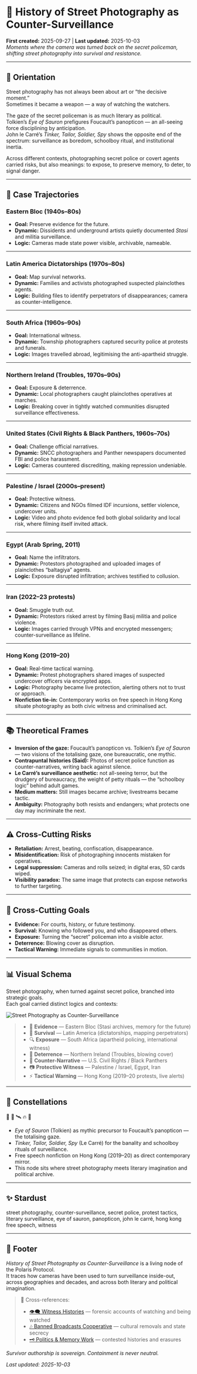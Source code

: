 # 📸 History of Street Photography as Counter-Surveillance  
**First created:** 2025-09-27 | **Last updated:** 2025-10-03  
*Moments where the camera was turned back on the secret policeman, shifting street photography into survival and resistance.*  

---

## 🧭 Orientation  

Street photography has not always been about art or “the decisive moment.”  
Sometimes it became a weapon — a way of watching the watchers.  

The gaze of the secret policeman is as much literary as political.  
Tolkien’s *Eye of Sauron* prefigures Foucault’s panopticon — an all-seeing force disciplining by anticipation.  
John le Carré’s *Tinker, Tailor, Soldier, Spy* shows the opposite end of the spectrum: surveillance as boredom, schoolboy ritual, and institutional inertia.  

Across different contexts, photographing secret police or covert agents carried risks, but also meanings: to expose, to preserve memory, to deter, to signal danger.  

---

## 🧩 Case Trajectories  

### **Eastern Bloc (1940s–80s)**  
- **Goal:** Preserve evidence for the future.  
- **Dynamic:** Dissidents and underground artists quietly documented *Stasi* and militia surveillance.  
- **Logic:** Cameras made state power visible, archivable, nameable.  

---

### **Latin America Dictatorships (1970s–80s)**  
- **Goal:** Map survival networks.  
- **Dynamic:** Families and activists photographed suspected plainclothes agents.  
- **Logic:** Building files to identify perpetrators of disappearances; camera as counter-intelligence.  

---

### **South Africa (1960s–90s)**  
- **Goal:** International witness.  
- **Dynamic:** Township photographers captured security police at protests and funerals.  
- **Logic:** Images travelled abroad, legitimising the anti-apartheid struggle.  

---

### **Northern Ireland (Troubles, 1970s–90s)**  
- **Goal:** Exposure & deterrence.  
- **Dynamic:** Local photographers caught plainclothes operatives at marches.  
- **Logic:** Breaking cover in tightly watched communities disrupted surveillance effectiveness.  

---

### **United States (Civil Rights & Black Panthers, 1960s–70s)**  
- **Goal:** Challenge official narratives.  
- **Dynamic:** SNCC photographers and Panther newspapers documented FBI and police harassment.  
- **Logic:** Cameras countered discrediting, making repression undeniable.  

---

### **Palestine / Israel (2000s–present)**  
- **Goal:** Protective witness.  
- **Dynamic:** Citizens and NGOs filmed IDF incursions, settler violence, undercover units.  
- **Logic:** Video and photo evidence fed both global solidarity and local risk, where filming itself invited attack.  

---

### **Egypt (Arab Spring, 2011)**  
- **Goal:** Name the infiltrators.  
- **Dynamic:** Protestors photographed and uploaded images of plainclothes “baltagiya” agents.  
- **Logic:** Exposure disrupted infiltration; archives testified to collusion.  

---

### **Iran (2022–23 protests)**  
- **Goal:** Smuggle truth out.  
- **Dynamic:** Protestors risked arrest by filming Basij militia and police violence.  
- **Logic:** Images carried through VPNs and encrypted messengers; counter-surveillance as lifeline.  

---

### **Hong Kong (2019–20)**  
- **Goal:** Real-time tactical warning.  
- **Dynamic:** Protest photographers shared images of suspected undercover officers via encrypted apps.  
- **Logic:** Photography became live protection, alerting others not to trust or approach.  
- **Nonfiction tie-in:** Contemporary works on free speech in Hong Kong situate photography as both civic witness and criminalised act.  

---

## 📚 Theoretical Frames  

- **Inversion of the gaze:** Foucault’s panopticon vs. Tolkien’s *Eye of Sauron* — two visions of the totalising gaze, one bureaucratic, one mythic.  
- **Contrapuntal histories (Said):** Photos of secret police function as counter-narratives, writing back against silence.  
- **Le Carré’s surveillance aesthetic:** not all-seeing terror, but the drudgery of bureaucracy, the weight of petty rituals — the “schoolboy logic” behind adult games.  
- **Medium matters:** Still images became archive; livestreams became tactic.  
- **Ambiguity:** Photography both resists and endangers; what protects one day may incriminate the next.  

---

## ⚠️ Cross-Cutting Risks  

- **Retaliation:** Arrest, beating, confiscation, disappearance.  
- **Misidentification:** Risk of photographing innocents mistaken for operatives.  
- **Legal suppression:** Cameras and rolls seized; in digital eras, SD cards wiped.  
- **Visibility paradox:** The same image that protects can expose networks to further targeting.  

---

## 🔑 Cross-Cutting Goals  

- **Evidence:** For courts, history, or future testimony.  
- **Survival:** Knowing who followed you, and who disappeared others.  
- **Exposure:** Turning the “secret” policeman into a visible actor.  
- **Deterrence:** Blowing cover as disruption.  
- **Tactical Warning:** Immediate signals to communities in motion.  

---

## 📊 Visual Schema  

Street photography, when turned against secret police, branched into strategic goals.  
Each goal carried distinct logics and contexts:  

![Street Photography as Counter-Surveillance](../Field_Logs/street_photography_counter_surveillance.png)  

> - 📜 **Evidence** — Eastern Bloc (Stasi archives, memory for the future)  
> - 🧭 **Survival** — Latin America (dictatorships, mapping perpetrators)  
> - 🔍 **Exposure** — South Africa (apartheid policing, international witness)  
> - 🚨 **Deterrence** — Northern Ireland (Troubles, blowing cover)  
> - 📣 **Counter-Narrative** — U.S. Civil Rights / Black Panthers  
> - 📷 **Protective Witness** — Palestine / Israel, Egypt, Iran  
> - ⚡ **Tactical Warning** — Hong Kong (2019–20 protests, live alerts)  

---

## 🌌 Constellations  

🧿 📸 🛰️ 🔥 📖  

- *Eye of Sauron* (Tolkien) as mythic precursor to Foucault’s panopticon — the totalising gaze.  
- *Tinker, Tailor, Soldier, Spy* (Le Carré) for the banality and schoolboy rituals of surveillance.  
- Free speech nonfiction on Hong Kong (2019–20) as direct contemporary mirror.  
- This node sits where street photography meets literary imagination and political archive.  

---

## ✨ Stardust  

street photography, counter-surveillance, secret police, protest tactics, literary surveillance, eye of sauron, panopticon, john le carré, hong kong free speech, witness  

---

## 🏮 Footer  

*History of Street Photography as Counter-Surveillance* is a living node of the Polaris Protocol.  
It traces how cameras have been used to turn surveillance inside-out, across geographies and decades, and across both literary and political imagination.  

> 📡 Cross-references:  
> - [👁️‍🗨️ Witness Histories](../../Big_Picture_Protocols/👁️‍🗨️_Witness_Historical_Casefiles) — forensic accounts of watching and being watched  
> - [🎶 Banned Broadcasts Cooperative](../../Big_Picture_Protocols/🎶_Banned_Broadcasts_Cooperative) — cultural removals and state secrecy  
> - [🗝️ Politics & Memory Work](../../🗝️_Politics_Memory_Work) — contested histories and erasures  

*Survivor authorship is sovereign. Containment is never neutral.*  

_Last updated: 2025-10-03_  
